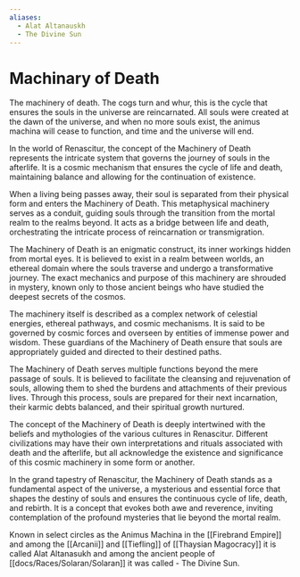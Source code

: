 ```yaml
---
aliases:
  - Alat Altanauskh
  - The Divine Sun
---
```



# Machinary of Death
The machinery of death. The cogs turn and whur, this is the cycle that ensures the souls in the universe are reincarnated. All souls were created at the dawn of the universe, and when no more souls exist, the animus machina will cease to function, and time and the universe will end. 

In the world of Renascitur, the concept of the Machinery of Death represents the intricate system that governs the journey of souls in the afterlife. It is a cosmic mechanism that ensures the cycle of life and death, maintaining balance and allowing for the continuation of existence.

When a living being passes away, their soul is separated from their physical form and enters the Machinery of Death. This metaphysical machinery serves as a conduit, guiding souls through the transition from the mortal realm to the realms beyond. It acts as a bridge between life and death, orchestrating the intricate process of reincarnation or transmigration.

The Machinery of Death is an enigmatic construct, its inner workings hidden from mortal eyes. It is believed to exist in a realm between worlds, an ethereal domain where the souls traverse and undergo a transformative journey. The exact mechanics and purpose of this machinery are shrouded in mystery, known only to those ancient beings who have studied the deepest secrets of the cosmos.

The machinery itself is described as a complex network of celestial energies, ethereal pathways, and cosmic mechanisms. It is said to be governed by cosmic forces and overseen by entities of immense power and wisdom. These guardians of the Machinery of Death ensure that souls are appropriately guided and directed to their destined paths.

The Machinery of Death serves multiple functions beyond the mere passage of souls. It is believed to facilitate the cleansing and rejuvenation of souls, allowing them to shed the burdens and attachments of their previous lives. Through this process, souls are prepared for their next incarnation, their karmic debts balanced, and their spiritual growth nurtured.

The concept of the Machinery of Death is deeply intertwined with the beliefs and mythologies of the various cultures in Renascitur. Different civilizations may have their own interpretations and rituals associated with death and the afterlife, but all acknowledge the existence and significance of this cosmic machinery in some form or another.

In the grand tapestry of Renascitur, the Machinery of Death stands as a fundamental aspect of the universe, a mysterious and essential force that shapes the destiny of souls and ensures the continuous cycle of life, death, and rebirth. It is a concept that evokes both awe and reverence, inviting contemplation of the profound mysteries that lie beyond the mortal realm.

Known in select circles as the Animus Machina in the [[Firebrand Empire]] and among the [[Arcanii]] and [[Tiefling]] of [[Thaysian Magocracy]] it is called Alat Altanasukh and among the ancient people of [[docs/Races/Solaran/Solaran]] it was called - The Divine Sun.